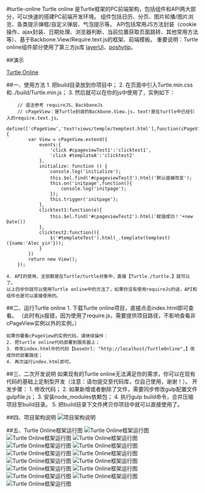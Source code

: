 #turtle-online
Turtle online 是Turtle框架的PC前端架构，包括组件和API两大部分，可以快速的搭建PC前端开发环境。
组件包括日历、分页、图片轮播/图片浏览、各类提示弹框/自定义弹层、气泡提示等。
API包括常用JS方法封装（cookie操作、ajax封装、日期处理、浏览器判断、当前位置获取页面跳转、其他常用方法等）、基于Backbone.View/Require.text.js的框架、前端模板。
重要说明：Turtle online组件部分使用了第三方js库 [layerUI](http://layer.layui.com)、[poshytip](http://vadikom.com/tools/poshy-tip-jquery-plugin-for-stylish-tooltips)。

##演示

[Turtle Online](http://yinluhui.oschina.io/turtle-online/code/views/index.html)

##一、使用方法
	1. 把build目录放到你项目中；
	2. 在页面中引入Turtle.min.css和../build/Turtle.min.js；
	3. 然后就可以在你的js中使用了，实例如下：
		
		// 语法参考 requireJS、BackboneJs
		// cPageView：是Turtle封装的Backbone.View.js，text!是在turtle中已经引入的require.text.js。
		define(['cPageView','text!views/temple/temptest.html'],function(cPageView,temptest) {
			var View = cPageView.extend({
				events:{
					'click #cpageviewTest1':'clicktest1',
					'click #templateA':'clicktest2'
				},
				initialize: function () {
					console.log('initialize');
					this.$el.find('#cpageviewTest3').html('默认值被改变');
					this.on('initpage',function(){
						console.log('initpage');
					});
					this.trigger('initpage');
				},
				clicktest1:function(e){
					this.$el.find('#cpageviewTest2').html('赋值成功！'+new Date())
				},
				clicktest2:function(){
					$('#templateTest').html(_.template(temptest)({name:'Alec yin'}));
				}
			})
			return new View();
		});

	4. API的使用，全部都是在Turtle/turtle对象中，直接【Turtle./turtle.】就可以了。
	以上四步你就可以使用Turtle online中的方法了，如果你没有使用requireJs的话，API和组件也是可以直接使用的。

##二、运行Turtle online
	1. 下载Turtle online项目，直接点击index.html即可查看。
		（此时有js报错，因为使用了require.js，需要提供项目路径，不影响查看非cPageView实例以外的实例。）
	
	如果你要看cPageView的实例代码，请继续操作：
	2. 把turtle online代码部署到服务器上；
	3. 修改index.html中的代码【baseUrl: "http://localhost/TurtleOnline",】改成你的部署路径；
	4. 再次运行index.html即可。

##三、二次开发说明
	如果现有的Turtle online无法满足你的需求，你可以在现有代码的基础上定制型开发（注意：请勿提交至代码库，仅自己使用，谢谢！）。
	开发步骤：
		1. 修改代码；
		2. 如果新增或者删除了文件，需要同步修改gulp配置文件gulpfile.js；
		3. 安装node_modules依赖包；
		4. 执行gulp build命令，合并压缩项目至build目录。
		5. 把build目录下文件拷贝你项目中就可以直接使用了。

##四、项目架构说明
![项目架构说明](https://git.oschina.net/yinluhui/Pictures/raw/master/TurtleOnline/0.png)

##五、Turtle Online框架运行图
![Turtle Online框架运行图](https://git.oschina.net/yinluhui/Pictures/raw/master/TurtleOnline/1.png)
![Turtle Online框架运行图](https://git.oschina.net/yinluhui/Pictures/raw/master/TurtleOnline/2.png)
![Turtle Online框架运行图](https://git.oschina.net/yinluhui/Pictures/raw/master/TurtleOnline/3.png)
![Turtle Online框架运行图](https://git.oschina.net/yinluhui/Pictures/raw/master/TurtleOnline/4.png)
![Turtle Online框架运行图](https://git.oschina.net/yinluhui/Pictures/raw/master/TurtleOnline/5.png)
![Turtle Online框架运行图](https://git.oschina.net/yinluhui/Pictures/raw/master/TurtleOnline/6.png)
![Turtle Online框架运行图](https://git.oschina.net/yinluhui/Pictures/raw/master/TurtleOnline/7.png)
![Turtle Online框架运行图](https://git.oschina.net/yinluhui/Pictures/raw/master/TurtleOnline/8.png)
![Turtle Online框架运行图](https://git.oschina.net/yinluhui/Pictures/raw/master/TurtleOnline/9.png)
![Turtle Online框架运行图](https://git.oschina.net/yinluhui/Pictures/raw/master/TurtleOnline/10.png)
![Turtle Online框架运行图](https://git.oschina.net/yinluhui/Pictures/raw/master/TurtleOnline/11.png)
![Turtle Online框架运行图](https://git.oschina.net/yinluhui/Pictures/raw/master/TurtleOnline/12.png)
![Turtle Online框架运行图](https://git.oschina.net/yinluhui/Pictures/raw/master/TurtleOnline/13.png)
![Turtle Online框架运行图](https://git.oschina.net/yinluhui/Pictures/raw/master/TurtleOnline/14.png)
	
	
